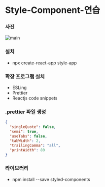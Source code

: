 <!-- html같은거 마크다운? 문서작성용
.md의 문법이 있음
 -->

# Style-Component-연습

### 사진

![main](https://img1.daumcdn.net/thumb/R720x0.q80/?scode=mtistory2&fname=http%3A%2F%2Fcfile7.uf.tistory.com%2Fimage%2F24283C3858F778CA2EFABE)

### 설치

- npx create-react-app style-app

### 확장 프로그램 설치

- ESLing
- Prettier
- Reactjs code snippets

### .prettier 파일 생성

```json
{
  "singleQuote": false,
  "semi": true,
  "useTabs": false,
  "tabWidth": 2,
  "trailingComma": "all",
  "printWidth": 80
}
```

### 라이브러리

- npm install --save styled-components
